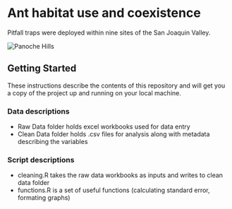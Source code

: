 # Ant habitat use and coexistence

Pitfall traps were deployed within nine sites of the San Joaquin Valley. 

![Panoche Hills](/panoche.jpg)

## Getting Started

These instructions describe the contents of this repository and will get you a copy of the project up and running on your local machine. 

### Data descriptions

* Raw Data folder holds excel workbooks used for data entry
* Clean Data folder holds .csv files for analysis along with metadata describing the variables

### Script descriptions
* cleaning.R takes the raw data workbooks as inputs and writes to clean data folder
* functions.R is a set of useful functions (calculating standard error, formating graphs)


